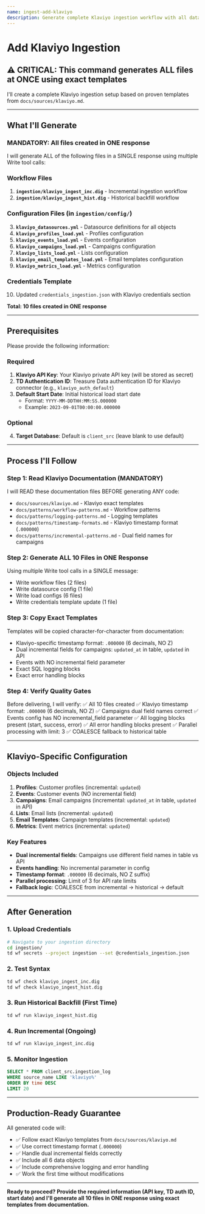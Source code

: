 ```yaml
---
name: ingest-add-klaviyo
description: Generate complete Klaviyo ingestion workflow with all data sources using exact templates
---
```


# Add Klaviyo Ingestion

## ⚠️ CRITICAL: This command generates ALL files at ONCE using exact templates

I'll create a complete Klaviyo ingestion setup based on proven templates from `docs/sources/klaviyo.md`.

---

## What I'll Generate

### MANDATORY: All files created in ONE response

I will generate ALL of the following files in a SINGLE response using multiple Write tool calls:

### Workflow Files
1. **`ingestion/klaviyo_ingest_inc.dig`** - Incremental ingestion workflow
2. **`ingestion/klaviyo_ingest_hist.dig`** - Historical backfill workflow

### Configuration Files (in `ingestion/config/`)
3. **`klaviyo_datasources.yml`** - Datasource definitions for all objects
4. **`klaviyo_profiles_load.yml`** - Profiles configuration
5. **`klaviyo_events_load.yml`** - Events configuration
6. **`klaviyo_campaigns_load.yml`** - Campaigns configuration
7. **`klaviyo_lists_load.yml`** - Lists configuration
8. **`klaviyo_email_templates_load.yml`** - Email templates configuration
9. **`klaviyo_metrics_load.yml`** - Metrics configuration

### Credentials Template
10. Updated `credentials_ingestion.json` with Klaviyo credentials section

**Total: 10 files created in ONE response**

---

## Prerequisites

Please provide the following information:

### Required
1. **Klaviyo API Key**: Your Klaviyo private API key (will be stored as secret)
2. **TD Authentication ID**: Treasure Data authentication ID for Klaviyo connector (e.g., `klaviyo_auth_default`)
3. **Default Start Date**: Initial historical load start date
   - Format: `YYYY-MM-DDTHH:MM:SS.000000`
   - Example: `2023-09-01T00:00:00.000000`

### Optional
4. **Target Database**: Default is `client_src` (leave blank to use default)

---

## Process I'll Follow

### Step 1: Read Klaviyo Documentation (MANDATORY)
I will READ these documentation files BEFORE generating ANY code:
- `docs/sources/klaviyo.md` - Klaviyo exact templates
- `docs/patterns/workflow-patterns.md` - Workflow patterns
- `docs/patterns/logging-patterns.md` - Logging templates
- `docs/patterns/timestamp-formats.md` - Klaviyo timestamp format (`.000000`)
- `docs/patterns/incremental-patterns.md` - Dual field names for campaigns

### Step 2: Generate ALL 10 Files in ONE Response
Using multiple Write tool calls in a SINGLE message:
- Write workflow files (2 files)
- Write datasource config (1 file)
- Write load configs (6 files)
- Write credentials template update (1 file)

### Step 3: Copy Exact Templates
Templates will be copied character-for-character from documentation:
- Klaviyo-specific timestamp format: `.000000` (6 decimals, NO Z)
- Dual incremental fields for campaigns: `updated_at` in table, `updated` in API
- Events with NO incremental field parameter
- Exact SQL logging blocks
- Exact error handling blocks

### Step 4: Verify Quality Gates
Before delivering, I will verify:
✅ All 10 files created
✅ Klaviyo timestamp format: `.000000` (6 decimals, NO Z)
✅ Campaigns dual field names correct
✅ Events config has NO incremental_field parameter
✅ All logging blocks present (start, success, error)
✅ All error handling blocks present
✅ Parallel processing with limit: 3
✅ COALESCE fallback to historical table

---

## Klaviyo-Specific Configuration

### Objects Included
1. **Profiles**: Customer profiles (incremental: `updated`)
2. **Events**: Customer events (NO incremental field)
3. **Campaigns**: Email campaigns (incremental: `updated_at` in table, `updated` in API)
4. **Lists**: Email lists (incremental: `updated`)
5. **Email Templates**: Campaign templates (incremental: `updated`)
6. **Metrics**: Event metrics (incremental: `updated`)

### Key Features
- **Dual incremental fields**: Campaigns use different field names in table vs API
- **Events handling**: No incremental parameter in config
- **Timestamp format**: `.000000` (6 decimals, NO Z suffix)
- **Parallel processing**: Limit of 3 for API rate limits
- **Fallback logic**: COALESCE from incremental → historical → default

---

## After Generation

### 1. Upload Credentials
```bash
# Navigate to your ingestion directory
cd ingestion/
td wf secrets --project ingestion --set @credentials_ingestion.json
```

### 2. Test Syntax
```bash
td wf check klaviyo_ingest_inc.dig
td wf check klaviyo_ingest_hist.dig
```

### 3. Run Historical Backfill (First Time)
```bash
td wf run klaviyo_ingest_hist.dig
```

### 4. Run Incremental (Ongoing)
```bash
td wf run klaviyo_ingest_inc.dig
```

### 5. Monitor Ingestion
```sql
SELECT * FROM client_src.ingestion_log
WHERE source_name LIKE 'klaviyo%'
ORDER BY time DESC
LIMIT 20
```

---

## Production-Ready Guarantee

All generated code will:
- ✅ Follow exact Klaviyo templates from `docs/sources/klaviyo.md`
- ✅ Use correct timestamp format (`.000000`)
- ✅ Handle dual incremental fields correctly
- ✅ Include all 6 data objects
- ✅ Include comprehensive logging and error handling
- ✅ Work the first time without modifications

---

**Ready to proceed? Provide the required information (API key, TD auth ID, start date) and I'll generate all 10 files in ONE response using exact templates from documentation.**
